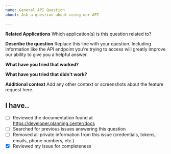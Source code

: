 ```yaml
---
name: General API Question
about: Ask a question about using our API

---
```


**Related Applications**
Which application(s) is this question related to?

<!-- PLEASE DO NOT INCLUDE YOUR CLIENT ID, APPLICATION ID, OR SECRET IN THIS ISSUE. WE WILL REVOKE YOUR TOKEN IF YOU DO. -->

**Describe the question**
Replace this line with your question. Including information like the API endpoint you're trying to access will greatly improve our ability to give you a helpful answer.

**What have you tried that worked?**


**What have you tried that didn't work?**


**Additional context**
Add any other context or screenshots about the feature request here.


## I have..

- [ ] Reviewed the documentation found at https://developer.planning.center/docs
- [ ] Searched for previous issues answering this question
- [ ] Removed all private information from this issue (credentials, tokens, emails, phone numbers, etc.)
- [x] Reviewed my issue for completeness
